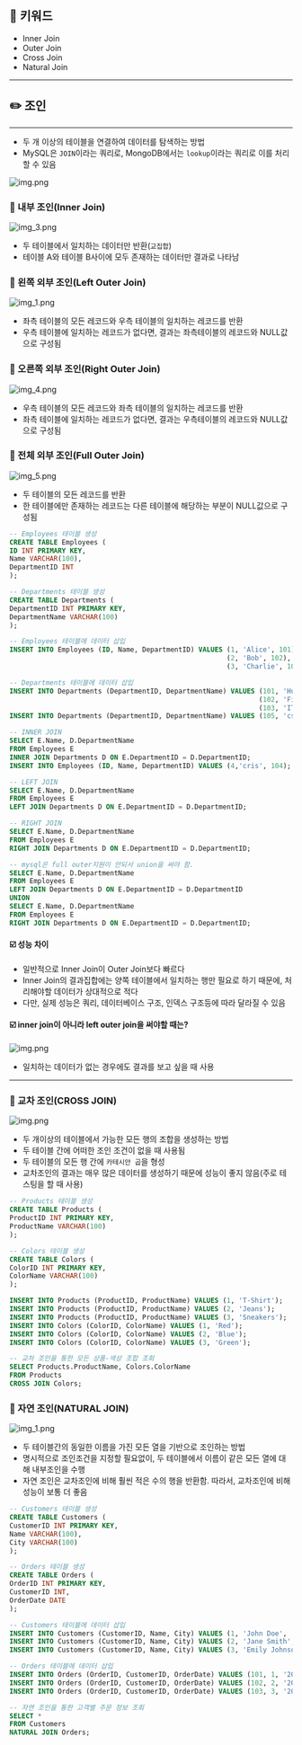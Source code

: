## 📓 키워드

- Inner Join
- Outer Join
- Cross Join
- Natural Join

---

## ✏️ 조인

---

- 두 개 이상의 테이블을 연결하여 데이터를 탐색하는 방법
- MySQL은 `JOIN`이라는 쿼리로, MongoDB에서는 `lookup`이라는 쿼리로 이를 처리할 수 있음

![img.png](img/join.png)

### 💭 내부 조인(Inner Join)

![img_3.png](img/inner_join.png)

- 두 테이블에서 일치하는 데이터만 반환(`교집합`)
- 테이블 A와 테이블 B사이에 모두 존재하는 데이터만 결과로 나타남

### 💭 왼쪽 외부 조인(Left Outer Join)

![img_1.png](img/left_join.png)

- 좌측 테이블의 모든 레코드와 우측 테이블의 일치하는 레코드를 반환
- 우측 테이블에 일치하는 레코드가 없다면, 결과는 좌측테이블의 레코드와 NULL값으로 구성됨

### 💭 오른쪽 외부 조인(Right Outer Join)

![img_4.png](img/right_join.png)

- 우측 테이블의 모든 레코드와 좌측 테이블의 일치하는 레코드를 반환
- 좌측 테이블에 일치하는 레코드가 없다면, 결과는 우측테이블의 레코드와 NULL값으로 구성됨

### 💭 전체 외부 조인(Full Outer Join)

![img_5.png](img/full_join.png)

- 두 테이블의 모든 레코드를 반환
- 한 테이블에만 존재하는 레코드는 다른 테이블에 해당하는 부분이 NULL값으로 구성됨

```sql
-- Employees 테이블 생성
CREATE TABLE Employees (
ID INT PRIMARY KEY,
Name VARCHAR(100),
DepartmentID INT
);

-- Departments 테이블 생성
CREATE TABLE Departments (
DepartmentID INT PRIMARY KEY,
DepartmentName VARCHAR(100)
);

-- Employees 테이블에 데이터 삽입
INSERT INTO Employees (ID, Name, DepartmentID) VALUES (1, 'Alice', 101),
                                                      (2, 'Bob', 102),
                                                      (3, 'Charlie', 103);

-- Departments 테이블에 데이터 삽입
INSERT INTO Departments (DepartmentID, DepartmentName) VALUES (101, 'Human Resources'),
                                                              (102, 'Finance'),
                                                              (103, 'IT');
INSERT INTO Departments (DepartmentID, DepartmentName) VALUES (105, 'csnote');

-- INNER JOIN
SELECT E.Name, D.DepartmentName
FROM Employees E
INNER JOIN Departments D ON E.DepartmentID = D.DepartmentID;
INSERT INTO Employees (ID, Name, DepartmentID) VALUES (4,'cris', 104);

-- LEFT JOIN
SELECT E.Name, D.DepartmentName
FROM Employees E
LEFT JOIN Departments D ON E.DepartmentID = D.DepartmentID;

-- RIGHT JOIN
SELECT E.Name, D.DepartmentName
FROM Employees E
RIGHT JOIN Departments D ON E.DepartmentID = D.DepartmentID;

-- mysql은 full outer지원이 안되서 union을 써야 함.
SELECT E.Name, D.DepartmentName
FROM Employees E
LEFT JOIN Departments D ON E.DepartmentID = D.DepartmentID
UNION
SELECT E.Name, D.DepartmentName
FROM Employees E
RIGHT JOIN Departments D ON E.DepartmentID = D.DepartmentID;
```

#### ☑️ 성능 차이

- 일반적으로 Inner Join이 Outer Join보다 빠르다
- Inner Join의 결과집합에는 양쪽 테이블에서 일치하는 행만 필요로 하기 때문에, 처리해야할 데이터가 상대적으로 적다
- 다만, 실제 성능은 쿼리, 데이터베이스 구조, 인덱스 구조등에 따라 달라질 수 있음

#### ☑️ inner join이 아니라 left outer join을 써야할 때는?

![img.png](img/inner_left_join.png)

- 일치하는 데이터가 없는 경우에도 결과를 보고 싶을 때 사용

---

### 💭 교차 조인(CROSS JOIN)

![img.png](img/cross_join.png)

- 두 개이상의 테이블에서 가능한 모든 행의 조합을 생성하는 방법
- 두 테이블 간에 어떠한 조인 조건이 없을 때 사용됨
- 두 테이블의 모든 행 간에 `카테시안 곱`을 형성
- 교차조인의 결과는 매우 많은 데이터를 생성하기 때문에 성능이 좋지 않음(주로 테스팅을 할 때 사용)

```sql
-- Products 테이블 생성
CREATE TABLE Products (
ProductID INT PRIMARY KEY,
ProductName VARCHAR(100)
);

-- Colors 테이블 생성
CREATE TABLE Colors (
ColorID INT PRIMARY KEY,
ColorName VARCHAR(100)
);

INSERT INTO Products (ProductID, ProductName) VALUES (1, 'T-Shirt');
INSERT INTO Products (ProductID, ProductName) VALUES (2, 'Jeans');
INSERT INTO Products (ProductID, ProductName) VALUES (3, 'Sneakers');
INSERT INTO Colors (ColorID, ColorName) VALUES (1, 'Red');
INSERT INTO Colors (ColorID, ColorName) VALUES (2, 'Blue');
INSERT INTO Colors (ColorID, ColorName) VALUES (3, 'Green');

-- 교차 조인을 통한 모든 상품-색상 조합 조회
SELECT Products.ProductName, Colors.ColorName
FROM Products
CROSS JOIN Colors;
```

### 💭 자연 조인(NATURAL JOIN)

![img_1.png](img/natural_join.png)

- 두 테이블간의 동일한 이름을 가진 모든 열을 기반으로 조인하는 방법
- 명시적으로 조인조건을 지정할 필요없이, 두 테이블에서 이름이 같은 모든 열에 대해 내부조인을 수행
- 자연 조인은 교차조인에 비해 훨씬 적은 수의 행을 반환함. 따라서, 교차조인에 비해 성능이 보통 더 좋음

```sql
-- Customers 테이블 생성
CREATE TABLE Customers (
CustomerID INT PRIMARY KEY,
Name VARCHAR(100),
City VARCHAR(100)
);

-- Orders 테이블 생성
CREATE TABLE Orders (
OrderID INT PRIMARY KEY,
CustomerID INT,
OrderDate DATE
);

-- Customers 테이블에 데이터 삽입
INSERT INTO Customers (CustomerID, Name, City) VALUES (1, 'John Doe', 'New York');
INSERT INTO Customers (CustomerID, Name, City) VALUES (2, 'Jane Smith', 'Los Angeles');
INSERT INTO Customers (CustomerID, Name, City) VALUES (3, 'Emily Johnson', 'Chicago');

-- Orders 테이블에 데이터 삽입
INSERT INTO Orders (OrderID, CustomerID, OrderDate) VALUES (101, 1, '2024-01-10');
INSERT INTO Orders (OrderID, CustomerID, OrderDate) VALUES (102, 2, '2024-01-15');
INSERT INTO Orders (OrderID, CustomerID, OrderDate) VALUES (103, 3, '2024-01-20');

-- 자연 조인을 통한 고객별 주문 정보 조회
SELECT *
FROM Customers
NATURAL JOIN Orders;
```